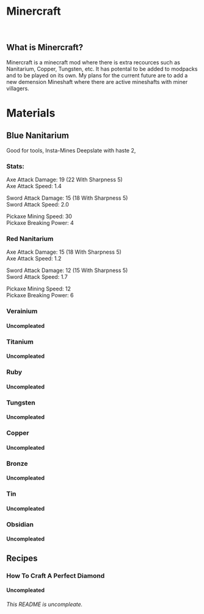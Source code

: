 # Minercraft

<br>


## What is Minercraft?

Minercraft is a minecraft mod where there is extra recources such as Nanitarium, Copper, Tungsten, etc. It has potental to be added to modpacks and to be played on its own.  My plans for the current future are to add a new demension Mineshaft where there are active mineshafts with miner villagers.



# Materials

## Blue Nanitarium <br>

Good for tools, Insta-Mines Deepslate with haste 2,

### Stats:

Axe Attack Damage: 19 (22 With Sharpness 5)<br>
Axe Attack Speed: 1.4<br>

Sword Attack Damage: 15 (18 With Sharpness 5)<br>
Sword Attack Speed: 2.0 <br>

Pickaxe Mining Speed: 30 <br>
Pickaxe Breaking Power: 4 <br>

### Red Nanitarium <br>

Axe Attack Damage: 15 (18 With Sharpness 5)<br>
Axe Attack Speed: 1.2 <br>

Sword Attack Damage: 12 (15 With Sharpness 5)<br>
Sword Attack Speed: 1.7 <br>

Pickaxe Mining Speed: 12 <br>
Pickaxe Breaking Power: 6 <br>

### Verainium <br>

#### Uncompleated<br>

### Titanium <br>

#### Uncompleated<br>

### Ruby <br>

#### Uncompleated<br>

### Tungsten <br>

#### Uncompleated<br>

### Copper <br>

#### Uncompleated<br>

### Bronze <br>

#### Uncompleated<br>

### Tin <br>

#### Uncompleated<br>

### Obsidian <br>

#### Uncompleated<br>


## Recipes


### How To Craft A Perfect Diamond


#### Uncompleated<br>


###### This README is uncompleate.

<br>


